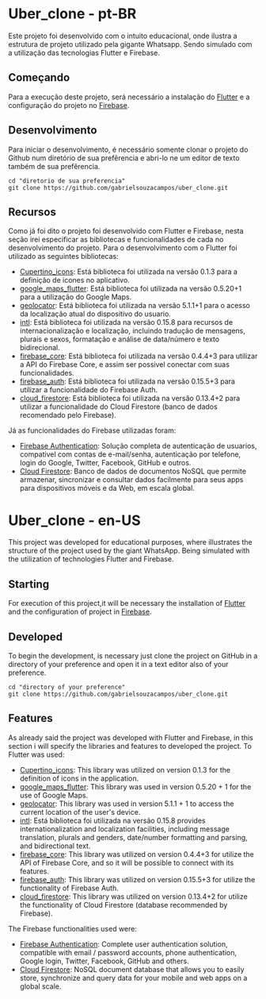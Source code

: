 # Uber_clone - pt-BR
Este projeto foi desenvolvido com o intuito educacional, onde ilustra a estrutura de projeto utilizado pela gigante Whatsapp. Sendo simulado com a utilização das tecnologias Flutter e Firebase.

## Começando
Para a execução deste projeto, será necessário a instalação do [Flutter](https://flutter.dev/docs/get-started/install) e a configuração do projeto no [Firebase](https://firebase.google.com/docs/flutter/setup).

## Desenvolvimento
Para iniciar o desenvolvimento, é necessário somente clonar o projeto do Github num diretório de sua prefêrencia e abri-lo ne um editor de texto também de sua prefêrencia.

```shell
cd "diretorio de sua preferencia"
git clone https://github.com/gabrielsouzacampos/uber_clone.git
```

## Recursos
Como já foi dito o projeto foi desenvolvido com Flutter e Firebase, nesta seção irei especificar as bibliotecas e funcionalidades de cada no desenvolvimento do projeto. Para o 
desenvolvimento com o Flutter foi utilizado as seguintes bibliotecas:

- [Cupertino_icons](https://pub.dev/packages/cupertino_icons): Está biblioteca foi utilizada na versão 0.1.3 para a definição de icones no aplicativo.
- [google_maps_flutter](https://pub.dev/packages/google_maps_flutter): Está biblioteca foi utilizada na versão 0.5.20+1 para a utilização do Google Maps.
- [geolocator](https://pub.dev/packages/geolocator): Está biblioteca foi utilizada na versão 5.1.1+1 para o acesso da localização atual do dispositivo do usuario.
- [intl](https://pub.dev/packages/intl): Está biblioteca foi utilizada na versão 0.15.8 para recursos de internacionalização e localização, incluindo tradução de mensagens, plurais e sexos, formatação e análise de data/número e texto bidirecional.
- [firebase_core](https://pub.dev/packages/firebase_core): Está biblioteca foi utilizada na versão 0.4.4+3 para utilizar a API do Firebase Core, e assim ser possivel conectar com suas funcionalidades.
- [firebase_auth](https://pub.dev/packages/firebase_auth): Está biblioteca foi utilizada na versão 0.15.5+3 para utilizar a funcionalidade do Firebase Auth.
- [cloud_firestore](https://pub.dev/packages/cloud_firestore): Está biblioteca foi utilizada na versão 0.13.4+2 para utilizar a funcionalidade do Cloud Firestore (banco de dados recomendado pelo Firebase).

Já as funcionalidades do Firebase utilizadas foram:
- [Firebase Authentication](https://firebase.google.com/docs/auth): Solução completa de autenticação de usuarios, compativel com contas de e-mail/senha, autenticação por telefone, login do Google, Twitter, Facebook, GitHub e outros.
- [Cloud Firestore](https://firebase.google.com/docs/firestore): Banco de dados de documentos NoSQL que permite armazenar, sincronizar e consultar dados facilmente para seus apps para dispositivos móveis e da Web, em escala global.

# Uber_clone - en-US
This project was developed for educational purposes, where illustrates the structure of the project used by the giant WhatsApp. Being simulated with the utilization of technologies Flutter and Firebase.

## Starting
For execution of this project,it will be necessary the installation of [Flutter](https://flutter.dev/docs/get-started/install) and the configuration of project in [Firebase](https://firebase.google.com/docs/flutter/setup).

## Developed
To begin the development, is necessary just clone the project on GitHub in a directory of your preference and open it in a text editor also of your preference.

```shell
cd "directory of your preference"
git clone https://github.com/gabrielsouzacampos/uber_clone.git
```

## Features
As already said the project was developed with Flutter and Firebase, in this section i will specify the libraries and features to developed the project. To Flutter was used:

- [Cupertino_icons](https://pub.dev/packages/cupertino_icons): This library was utilized on version 0.1.3 for the definition of icons in the application.
- [google_maps_flutter](https://pub.dev/packages/google_maps_flutter): This library was used in version 0.5.20 + 1 for the use of Google Maps.
- [geolocator](https://pub.dev/packages/geolocator): This library was used in version 5.1.1 + 1 to access the current location of the user's device.
- [intl](https://pub.dev/packages/intl): Está biblioteca foi utilizada na versão 0.15.8 provides internationalization and localization facilities, including message translation, plurals and genders, date/number formatting and parsing, and bidirectional text.
- [firebase_core](https://pub.dev/packages/firebase_core): This library was utilized on version 0.4.4+3 for utilize the API of Firebase Core, 
and so it will be possible to connect with its features.
- [firebase_auth](https://pub.dev/packages/firebase_auth): This library was utilized on version 0.15.5+3 for utilize the functionality of Firebase Auth.
- [cloud_firestore](https://pub.dev/packages/cloud_firestore): This library was utilized on version 0.13.4+2 for utilize the functionality of Cloud Firestore (database recommended by Firebase).


The Firebase functionalities used were:
- [Firebase Authentication](https://firebase.google.com/docs/auth): Complete user authentication solution, compatible with email / password accounts, phone authentication, Google login, Twitter, Facebook, GitHub and others.
- [Cloud Firestore](https://firebase.google.com/docs/firestore): NoSQL document database that allows you to easily store, synchronize and query data for your mobile and web apps on a global scale.
